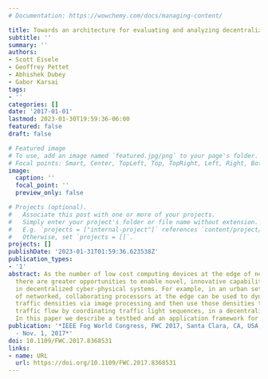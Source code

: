 ```yaml
---
# Documentation: https://wowchemy.com/docs/managing-content/

title: Towards an architecture for evaluating and analyzing decentralized Fog applications
subtitle: ''
summary: ''
authors:
- Scott Eisele
- Geoffrey Pettet
- Abhishek Dubey
- Gabor Karsai
tags:
- ''
categories: []
date: '2017-01-01'
lastmod: 2023-01-30T19:59:36-06:00
featured: false
draft: false

# Featured image
# To use, add an image named `featured.jpg/png` to your page's folder.
# Focal points: Smart, Center, TopLeft, Top, TopRight, Left, Right, BottomLeft, Bottom, BottomRight.
image:
  caption: ''
  focal_point: ''
  preview_only: false

# Projects (optional).
#   Associate this post with one or more of your projects.
#   Simply enter your project's folder or file name without extension.
#   E.g. `projects = ["internal-project"]` references `content/project/deep-learning/index.md`.
#   Otherwise, set `projects = []`.
projects: []
publishDate: '2023-01-31T01:59:36.623538Z'
publication_types:
- '1'
abstract: As the number of low cost computing devices at the edge of network increases,
  there are greater opportunities to enable novel, innovative capabilities, especially
  in decentralized cyber-physical systems. For example, in an urban setting, a set
  of networked, collaborating processors at the edge can be used to dynamically detect
  traffic densities via image processing and then use those densities to control the
  traffic flow by coordinating traffic light sequences, in a decentralized architecture.
  In this paper we describe a testbed and an application framework for such applications.
publication: '*IEEE Fog World Congress, FWC 2017, Santa Clara, CA, USA, October 30
  - Nov. 1, 2017*'
doi: 10.1109/FWC.2017.8368531
links:
- name: URL
  url: https://doi.org/10.1109/FWC.2017.8368531
---
```

